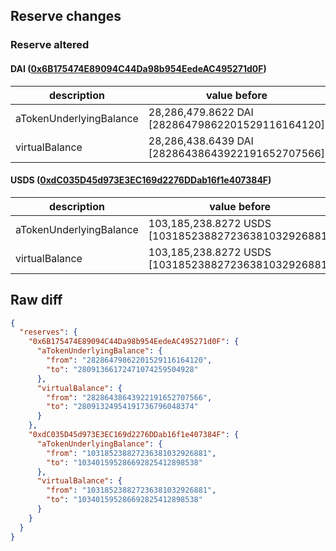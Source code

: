 ## Reserve changes

### Reserve altered

#### DAI ([0x6B175474E89094C44Da98b954EedeAC495271d0F](https://etherscan.io/address/0x6B175474E89094C44Da98b954EedeAC495271d0F))

| description | value before | value after |
| --- | --- | --- |
| aTokenUnderlyingBalance | 28,286,479.8622 DAI [28286479862201529116164120] | 28,091,366.1724 DAI [28091366172471074259504928] |
| virtualBalance | 28,286,438.6439 DAI [28286438643922191652707566] | 28,091,324.9541 DAI [28091324954191736796048374] |


#### USDS ([0xdC035D45d973E3EC169d2276DDab16f1e407384F](https://etherscan.io/address/0xdC035D45d973E3EC169d2276DDab16f1e407384F))

| description | value before | value after |
| --- | --- | --- |
| aTokenUnderlyingBalance | 103,185,238.8272 USDS [103185238827236381032926881] | 103,401,595.2866 USDS [103401595286692825412898538] |
| virtualBalance | 103,185,238.8272 USDS [103185238827236381032926881] | 103,401,595.2866 USDS [103401595286692825412898538] |


## Raw diff

```json
{
  "reserves": {
    "0x6B175474E89094C44Da98b954EedeAC495271d0F": {
      "aTokenUnderlyingBalance": {
        "from": "28286479862201529116164120",
        "to": "28091366172471074259504928"
      },
      "virtualBalance": {
        "from": "28286438643922191652707566",
        "to": "28091324954191736796048374"
      }
    },
    "0xdC035D45d973E3EC169d2276DDab16f1e407384F": {
      "aTokenUnderlyingBalance": {
        "from": "103185238827236381032926881",
        "to": "103401595286692825412898538"
      },
      "virtualBalance": {
        "from": "103185238827236381032926881",
        "to": "103401595286692825412898538"
      }
    }
  }
}
```